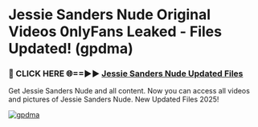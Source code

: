 # Jessie Sanders Nude Original Videos 0nlyFans Leaked - Files Updated! (gpdma)

<h3>🔴 CLICK HERE 🌐==►► <a href="https://tinyurl.com/52m3yx9h" rel="nofollow">Jessie Sanders Nude Updated Files</a></h3>

Get Jessie Sanders Nude and all content. Now you can access all videos and pictures of Jessie Sanders Nude. New Updated Files 2025!

[![gpdma](https://i.imgur.com/TnHtlc8.gif)](https://tinyurl.com/52m3yx9h)
